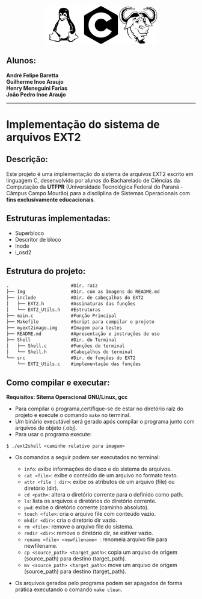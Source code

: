 <div style="width: 100%; text-align: center;">
<img src="Img/tux.png" alt="descrição" width="100"/>
<img src="Img/C.png" alt="descrição" width="90"/>
<img src="Img/gnu.png" alt="descrição" width="100"/>
</div>

<h2>Alunos:</h2>
<b>
André Felipe Baretta<br>  
Guilherme Inoe Araujo<br>
Henry Meneguini Farias<br>
João Pedro Inoe Araujo
</b>

---
# Implementação do sistema de arquivos EXT2

## Descrição:
Este projeto é uma implementação do sistema de arquivos EXT2 escrito em linguagem C, desenvolvido por alunos do Bacharelado de Ciências da Computação da **UTFPR** (Universidade Tecnológica Federal do Paraná - Câmpus Campo Mourão) para a discliplina de Sistemas Operacionais com **fins exclusivamente educacionais**.

## Estruturas implementadas:
- Superbloco
- Descritor de bloco
- Inode
- i_osd2

## Estrutura do projeto:
```
.                       #Dir. raíz
├── Img                 #Dir. com as Imagens do README.md
├── include             #Dir. de cabeçalhos do EXT2
│   ├── EXT2.h          #Assinaturas das funções
│   └── EXT2_Utils.h    #Estruturas
├── main.c              #Função Principal
├── Makefile            #Script para compilar o projeto
├── myext2image.img     #Imagem para testes
├── README.md           #Apresentação e instruções de uso
├── Shell               #Dir. do Terminal
│   ├── Shell.c         #Funções do terminal
│   └── Shell.h         #Cabeçalhos do terminal
└── src                 #Dir. de funções do EXT2
    └── EXT2_Utils.c    #implementação das funções
```
## Como compilar e executar:
**Requisitos: Sitema Operacional GNU/Linux, gcc**

- Para compilar o programa,certifique-se de estar no diretório raíz do projeto e execute o comando `make` no terminal.  
- Um binário executável será gerado após compilar o programa junto com arquivos de objeto (.obj).
- Para usar  o programa execute:

```
$ ./ext2shell <caminho relativo para imagem>
```
- Os comandos a seguir podem ser executados no terminal:
    
  - `info`: exibe informações do disco e do sistema de arquivos.
  - `cat <file>`: exibe o conteúdo de um arquivo no formato texto.
  - `attr <file | dir>`: exibe os atributos de um arquivo (file) ou diretório (dir).
  - `cd <path>`: altera o diretório corrente para o definido como path.
  - `ls`: lista os arquivos e diretórios do diretório corrente.
  - `pwd`: exibe o diretório corrente (caminho absoluto).
  - `touch <file>`: cria o arquivo file com conteúdo vazio.
  - `mkdir <dir>`: cria o diretório dir vazio.
  - `rm <file>`: remove o arquivo file do sistema.
  - `rmdir <dir>`: remove o diretório dir, se estiver vazio.
  - `rename <file> <newfilename> `: renomeia arquivo file para newfilename.
  - `cp <source_path> <target_path>`: copia um arquivo de origem (source_path) para destino (target_path).
  - `mv <source_path> <target_path>`: move um arquivo de origem (source_path) para destino (target_path).

- Os arquivos gerados pelo programa podem ser apagados de forma prática executando o comando `make clean`.
